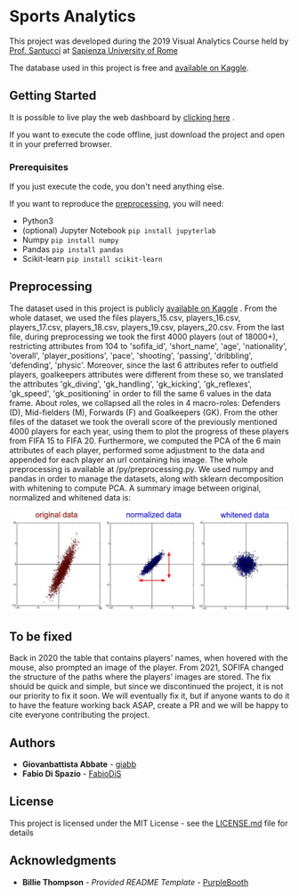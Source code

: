 # Sports Analytics

This project was developed during the 2019 Visual Analytics Course held by [Prof. Santucci](http://www.diag.uniroma1.it/users/giuseppe_santucci) at [Sapienza University of Rome](https://www.uniroma1.it/)

The database used in this project is free and [available on Kaggle](https://www.kaggle.com/stefanoleone992/fifa-20-complete-player-dataset).

## Getting Started

It is possible to live play the web dashboard by [clicking here](https://giabb.github.io/sports-analytics/) .

If you want to execute the code offline, just download the project and open it in your preferred browser.

### Prerequisites

If you just execute the code, you don't need anything else.

If you want to reproduce the [preprocessing](#preprocessing), you will need:

- Python3
- (optional) Jupyter Notebook ``` pip install jupyterlab ```
- Numpy ``` pip install numpy ```
- Pandas ``` pip install pandas ```
- Scikit-learn ``` pip install scikit-learn ```

## Preprocessing

The dataset used in this project is publicly [available on Kaggle](https://www.kaggle.com/stefanoleone992/fifa-20-complete-player-dataset#players_20.csv) . 
From the whole dataset, we used the files players_15.csv, players_16.csv, players_17.csv, players_18.csv, players_19.csv, players_20.csv. From the last file, during preprocessing we took the first 4000 players (out of 18000+), restricting attributes from 104 to 'sofifa_id', 'short_name', 'age', 'nationality', 'overall', 'player_positions', 'pace', 'shooting', 'passing', 'dribbling', 'defending', 'physic'.
Moreover, since the last 6 attributes refer to outfield players, goalkeepers attributes were different from these so, we translated the attributes 'gk_diving', 'gk_handling', 'gk_kicking', 'gk_reflexes', 'gk_speed', 'gk_positioning' in order to fill the same 6 values in the data frame. 
About roles, we collapsed all the roles in 4 macro-roles: Defenders (D), Mid-fielders (M), Forwards (F) and Goalkeepers (GK). 
From the other files of the dataset we took the overall score of the previously mentioned 4000 players for each year, using them to plot the progress of these players from FIFA 15 to FIFA 20. 
Furthermore, we computed the PCA of the 6 main attributes of each player, performed some adjustment to the data and appended for each player an url containing his image.
The whole preprocessing is available at /py/preprocessing.py. 
We used numpy and pandas in order to manage the datasets, along with sklearn decomposition with whitening to compute PCA.
A summary image between original, normalized and whitened data is:

![img_whiten](https://raw.githubusercontent.com/giabb/sports-analytics/main/md_img/whiten.jpg)

## To be fixed

Back in 2020 the table that contains players' names, when hovered with the mouse, also prompted an image of the player. From 2021, SOFIFA changed the structure of the paths where the players' images are stored. The fix should be quick and simple, but since we discontinued the project, it is not our priority to fix it soon. We will eventually fix it, but if anyone wants to do it to have the feature working back ASAP, create a PR and we will be happy to cite everyone contributing the project.

## Authors

  - **Giovanbattista Abbate** - [giabb](https://github.com/giabb)
  - **Fabio Di Spazio** - [FabioDiS](https://github.com/FabioDiS)

## License

This project is licensed under the MIT License - see the [LICENSE.md](LICENSE.md) file for details

## Acknowledgments

- **Billie Thompson** - *Provided README Template* - [PurpleBooth](https://github.com/PurpleBooth)